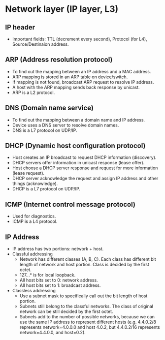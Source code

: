 # Network layer (IP layer, L3)

## IP header
* Important fields: TTL (decrement every second), Protocol (for L4), Source/Destinaion address.

## ARP (Address resolution protocol)
* To find out the mapping between an IP address and a MAC address.
* ARP mapping is stored in an ARP table on device/switch.
* If mapping is not found, broadcast ARP request to resolve IP address.
* A host with the ARP mapping sends back response by unicast.
* ARP is a L2 protocol.

## DNS (Domain name service)
* To find out the mapping between a domain name and IP address.
* Device uses a DNS server to resolve domain names.
* DNS is a L7 protocol on UDP/IP.

## DHCP (Dynamic host configuration protocol)
* Host creates an IP broadcast to request DHCP information (discovery).
* DHCP servers offer information in unicast response (lease offer).
* Host choose a DHCP server response and request for more information (lease request).
* DHCP server acknowledge the request and assign IP address and other things (acknowledge).
* DHCP is a L7 protocol on UDP/IP.

## ICMP (Internet control message protocol)
* Used for diagnostics.
* ICMP is a L4 protocol.

## IP Address
* IP address has two portions: network + host.
* Classful addressing
   * Network has different classes (A, B, C). Each class has different bit length of network and host portion. Class is decided by the first octet.
   * 127.*.*.* is for local loopback.
   * All host bits set to 0: network address.
   * All host bits set to 1: broadcast address.
* Classless addressing
   * Use a subnet mask to specifically call out the bit length of host portion.
   * Subnets still belong to the classful networks. The class of original network can be still decided by the first octet.
   * Subnets add to the number of possible networks, because we can use the same IP address to represent different hosts (e.g. 4.4.0.2/8 represents network=4.0.0.0 and host 4.0.2, but 4.4.0.2/16 represents network=4.4.0.0, and host=0.2).